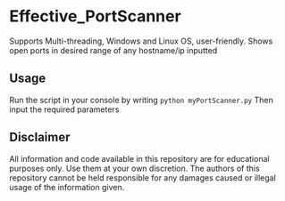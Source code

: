 # Effective_PortScanner
Supports Multi-threading, Windows and Linux OS, user-friendly. Shows open ports in desired range of any hostname/ip inputted

## Usage
Run the script in your console by writing `python myPortScanner.py`
Then input the required parameters

## Disclaimer
All information and code available in this repository are for educational purposes only. Use them at your own discretion. The authors of this repository cannot be held responsible for any damages caused or illegal usage of the information given.
